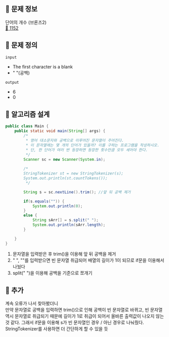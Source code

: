 ## 🌵 문제 정보
단어의 개수 (브론즈2) <br>
[🚗 1152](https://www.acmicpc.net/problem/1152)

## 🌵 문제 정의
`input` <br>
-  The first character is a blank
- " "(공백)

`output` <br>
- 6
- 0

## 🌵 알고리즘 설계

```java
public class Main {
    public static void main(String[] args) {
        /*
         * 영어 대소문자와 공백으로 이루어진 문자열이 주어진다.
         * 이 문자열에는 몇 개의 단어가 있을까? 이를 구하는 프로그램을 작성하시오.
         * 단, 한 단어가 여러 번 등장하면 등장한 횟수만큼 모두 세어야 한다.
         */
        Scanner sc = new Scanner(System.in);
        
        /*
        StringTokenizer st = new StringTokenizer(s);
		System.out.println(st.countTokens());
         */

        String s = sc.nextLine().trim(); //앞 뒤 공백 제거

        if(s.equals("")) {
            System.out.println(0);
        }
        else {
            String sArr[] = s.split(" ");
            System.out.println(sArr.length);
        }

    }
}
```
1. 문자열을 입력받은 후 trim()을 이용해 앞 뒤 공백을 제거
2. " ", ""를 입력받으면 빈 문자열 취급되어 배열의 길이가 1이 되므로 if문을 이용해서 나눴다
3. split(" ")을 이용해 공백을 기준으로 쪼개기

## 🌵 추가
계속 오류가 나서 찾아봤더니 <br>
만약 문자열로 공백을 입력하면 trim()으로 인해 공백이 빈 문자열로 바뀌고, 빈 문자열 역시 문자열로 취급되기 때문에 길이가 1로 취급이 되어서 올바른 출력값이 나오지 않는 것 같다. 
그래서 if문을 이용해 s가 빈 문자열인 경우 / 아닌 경우로 나눠줬다. <br>
StringTokenizer를 사용하면 더 간단하게 할 수 있을 듯